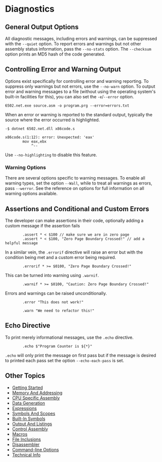 ﻿# Diagnostics

## General Output Options

All diagnostic messages, including errors and warnings, can be suppressed with the `--quiet` option. To report errors and warnings but not other assembly status information, pass the `--no-stats` option. The `--checksum` option prints an MD5 hash of the code generated.

## Controlling Error and Warning Output

Options exist specifically for controlling error and warning reporting. To suppress only warnings but not errors, use the `--no-warn` option. To output error and warning messages to a file (without using the operating system's built-in facilities for this), you can also set the `-e`/`--error` option.

```
6502.net.exe source.asm -o program.prg --error=errors.txt
```

When an error or warning is reported to the standard output, typically the source where the error occurred is highlighted.

```
-$ dotnet 6502.net.dll x86code.s

x86code.s(1:12): error: Unexpected: 'eax'
        mov eax,ebx
            ^--
```

Use `--no-highlighting` to disable this feature. 

### Warning Options

There are several options specific to warning messages. To enable all warning types, set the option `--Wall`, while to treat all warnings as errors, pass `--werror`. See the reference on options for full information on all warning options available.

## Assertions and Conditional and Custom Errors

The developer can make assertions in their code, optionally adding a custom message if the assertion fails

```
        .assert * < $100 // make sure we are in zero page
        .assert * < $100, "Zero Page Boundary Crossed!" // add a helpful message
```

In a similar vein, the `.errorif` directive will raise an error but with the condition being met and a custom error being required.

```
        .errorif * >= $0100, "Zero Page Boundary Crossed!"
```

This can be turned into warning using `.warnif`.

```
        .warnif * >= $0100, "Caution: Zero Page Boundary Crossed!"
```

Errors and warnings can be raised unconditionally.

```
        .error "This does not work!"
```

```
        .warn "We need to refactor this!"
```

## Echo Directive

To print merely informational messages, use the `.echo` directive.

```
        .echo $"Program Counter is ${*}"
```

`.echo` will only print the message on first pass but if the message is desired to printed each pass set the option `--echo-each-pass` is set.

## Other Topics

* [Getting Started](/Docs/GettingStarted.md)
* [Memory And Addressing](/Docs/MemoryAndAddressing.md)
* [CPU Specific Assembly](/Docs/CPUSpecificAssembly.md)
* [Data Generation](/Docs/DataGeneration.md)
* [Expressions](/Docs/Expressions.md)
* [Symbols And Scopes](/Docs/SymbolsAndScopes.md)
* [Built-In Symbols](/Docs/BuiltInSymbols.md)
* [Output And Listings](/Docs/OutputAndListings.md)
* [Control Assembly](/Docs/ControlAssembly.md)
* [Macros](/Docs/Macros.md)
* [File Inclusions](/Docs/FileInclusions.md)
* [Disassembler](/Docs/Disassembler.md)
* [Command-line Options](/Docs/CommandLineOptions.md)
* [Technical Info](/Docs/TechnicalInfo.md)